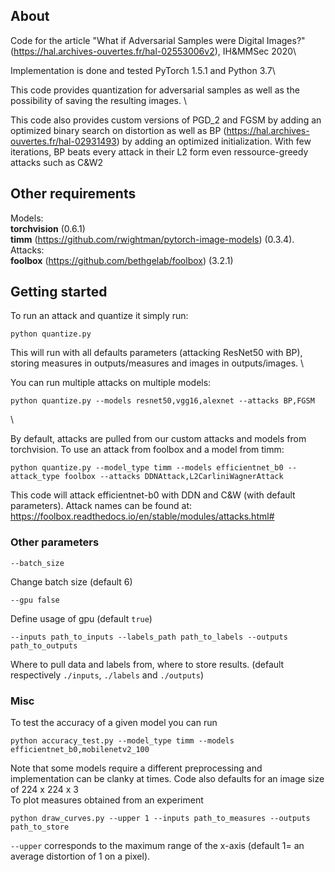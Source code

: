 ## About

Code for the article "What if Adversarial Samples were Digital Images?" (https://hal.archives-ouvertes.fr/hal-02553006v2), IH&MMSec 2020\

Implementation is done and tested PyTorch 1.5.1 and Python 3.7\

This code provides quantization for adversarial samples as well as the possibility of saving the resulting images. \

This code also provides custom versions of PGD_2 and FGSM by adding an optimized binary search on distortion as well as BP (https://hal.archives-ouvertes.fr/hal-02931493) by adding an optimized initialization. With few iterations, BP beats every attack in their L2 form even ressource-greedy attacks such as C&W2


## Other requirements

Models: \
**torchvision** (0.6.1)\
**timm** (https://github.com/rwightman/pytorch-image-models) (0.3.4).\
Attacks:\
**foolbox** (https://github.com/bethgelab/foolbox) (3.2.1)


## Getting started

To run an attack and quantize it simply run:

```
python quantize.py 
```
This will run with all defaults parameters (attacking ResNet50 with BP), storing measures in outputs/measures and images in outputs/images. \

You can run multiple attacks on multiple models:
```
python quantize.py --models resnet50,vgg16,alexnet --attacks BP,FGSM
```
\

By default, attacks are pulled from our custom attacks and models from torchvision. To use an attack from foolbox and a model from timm:
```
python quantize.py --model_type timm --models efficientnet_b0 --attack_type foolbox --attacks DDNAttack,L2CarliniWagnerAttack
```
This code will attack efficientnet-b0 with DDN and C&W (with default parameters). Attack names can be found at: https://foolbox.readthedocs.io/en/stable/modules/attacks.html#


### Other parameters

```
--batch_size
```
Change batch size (default 6)
```
--gpu false
```
Define usage of gpu (default  `true`)
```
--inputs path_to_inputs --labels_path path_to_labels --outputs path_to_outputs
```
Where to pull data and labels from, where to store results. (default respectively `./inputs`, `./labels` and `./outputs`)

### Misc

To test the accuracy of a given model you can run 

```
python accuracy_test.py --model_type timm --models efficientnet_b0,mobilenetv2_100
```
Note that some models require a different preprocessing and implementation can be clanky at times. Code also defaults for an image size of 224 x 224 x 3\
To plot measures obtained from an experiment
```
python draw_curves.py --upper 1 --inputs path_to_measures --outputs path_to_store
```
`--upper` corresponds to the maximum range of the x-axis (default 1= an average distortion of 1 on a pixel).
